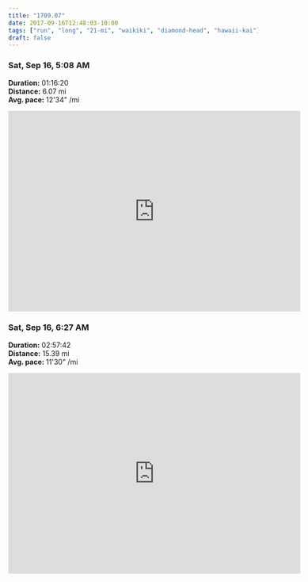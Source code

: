 ```yaml
---
title: "1709.07"
date: 2017-09-16T12:48:03-10:00
tags: ["run", "long", "21-mi", "waikiki", "diamond-head", "hawaii-kai"]
draft: false
---
```


### Sat, Sep 16, 5:08 AM

**Duration:** 01:16:20  
**Distance:** 6.07 mi  
**Avg. pace:** 12'34" /mi

<iframe height='405' width='590' frameborder='0' allowtransparency='true' scrolling='no' src='https://www.strava.com/activities/1207800934/embed/2738e52e88138dd83abe82d79a0b14ee8d8dfb15'></iframe>

### Sat, Sep 16, 6:27 AM

**Duration:** 02:57:42  
**Distance:** 15.39 mi  
**Avg. pace:** 11'30" /mi

<iframe height='405' width='590' frameborder='0' allowtransparency='true' scrolling='no' src='https://www.strava.com/activities/1207800932/embed/89c65068a92063ca1bbb08cf003b4f99aa7996c8'></iframe>